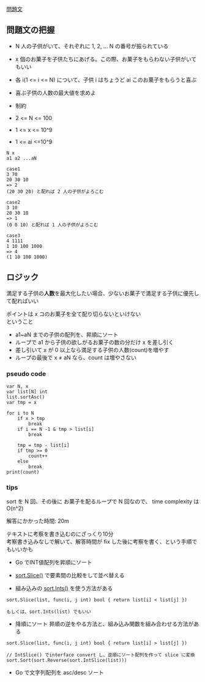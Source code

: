 [問題文](https://atcoder.jp/contests/agc027/tasks/agc027_a)

## 問題文の把握

- N 人の子供がいて、それぞれに 1, 2, ... N の番号が振られている
- x 個のお菓子を子供たちにあげる。この際、お菓子をもらわない子供がいてもいい
- 各 i(1 <= i <= N) について、子供 i はちょうど ai このお菓子をもらうと喜ぶ
- 喜ぶ子供の人数の最大値を求めよ

- 制約
- 2 <= N <= 100
- 1 <= x <= 10^9
- 1 <= ai <=10^9

```
N x
a1 a2 ...aN

case1
3 70
20 30 10
=> 2
(20 30 20) と配れば 2 人の子供がよろこむ

case2
3 10
20 30 10
=> 1
(0 0 10) と配れば 1 人の子供がよろこむ

case3
4 1111
1 10 100 1000
=> 4
(1 10 100 1000)
```
## ロジック

満足する子供の**人数**を最大化したい場合、少ないお菓子で満足する子供に優先して配ればいい  

ポイントは x コのお菓子を全て配り切らないといけない  
ということ

- a1~aN までの子供の配列を、昇順にソート
- ループで a1 から子供の欲しがるお菓子の数の分だけ x を差し引く
- 差し引いて x が 0 以上なら満足する子供の人数(count)を増やす
- ループの最後で x ≠ aN なら、count は増やさない

### pseudo code

```
var N, x
var list[N] int
list.sortAsc()
var tmp = x

for i to N
    if x > tmp
        break
    if i == N -1 & tmp > list[i]
        break
    
    tmp = tmp - list[i]
    if tmp >= 0
        count++
    else 
        break    
print(count)        
```

### tips

sort を N 回、その後に お菓子を配るループで N 回なので、
time complexity は O(n^2)  

解答にかかった時間: 20m

テキストに考察を書き込むのにざっくり10分  
考察書き込みなしで解いて、解答時間が fix した後に考察を書く、という手順でもいいかも  

- Go でINT値配列を昇順にソート  

- [sort.Slice()](https://pkg.go.dev/sort@go1.19.5#Slice) で要素間の比較をして並べ替える
- 組み込みの [sort.Ints()](https://pkg.go.dev/sort@go1.19.5#Ints) 
を使う方法がある  

```
sort.Slice(list, func(i, j int) bool { return list[i] < list[j] })

もしくは、sort.Ints(list) でもいい  
```

- 降順にソート
昇順の逆をやる方法と、組み込み関数を組み合わせる方法がある

```
sort.Slice(list, func(i, j int) bool { return list[i] > list[j] })

// IntSlice() でinterface convert し、逆順にソート配列を作って slice に変換
sort.Sort(sort.Reverse(sort.IntSlice(list)))
```

- Go で文字列配列を asc/desc ソート